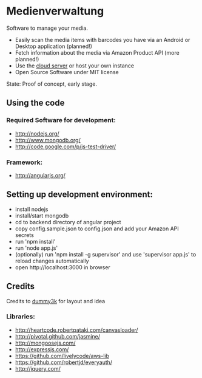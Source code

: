 Medienverwaltung
================

Software to manage your media.
 - Easily scan the media items with barcodes you have via an Android or Desktop application (planned!)
 - Fetch information about the media via Amazon Product API (more planned!)
 - Use the [cloud server](http://www.medienverwaltung.net) or host your own instance
 - Open Source Software under MIT license

State: Proof of concept, early stage.

Using the code
--------------

### Required Software for development:
* http://nodejs.org/
* http://www.mongodb.org/
* http://code.google.com/p/js-test-driver/

### Framework:
* http://angularjs.org/

Setting up development environment:
-----------------------------------

* install nodejs
* install/start mongodb
* cd to backend directory of angular project
* copy config.sample.json to config.json and add your Amazon API secrets
* run 'npm install'
* run 'node app.js'
* (optionally) run 'npm install -g supervisor' and use 'supervisor app.js' to reload changes automatically
* open http://localhost:3000 in browser

Credits
-------

Credits to [dummy3k](https://github.com/dummy3k/medienverwaltung) for layout and idea

### Libraries:
* http://heartcode.robertpataki.com/canvasloader/  
* http://pivotal.github.com/jasmine/
* http://mongoosejs.com/
* http://expressjs.com/
* https://github.com/livelycode/aws-lib
* https://github.com/robertjd/everyauth/
* http://jquery.com/
